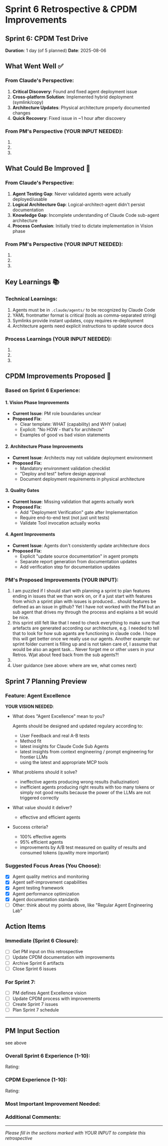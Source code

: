 # Sprint 6 Retrospective & CPDM Improvements

## Sprint 6: CPDM Test Drive
**Duration**: 1 day (of 5 planned)
**Date**: 2025-08-06

## What Went Well ✅

### From Claude's Perspective:
1. **Critical Discovery**: Found and fixed agent deployment issue
2. **Cross-platform Solution**: Implemented hybrid deployment (symlink/copy)
3. **Architecture Updates**: Physical architecture properly documented changes
4. **Quick Recovery**: Fixed issue in ~1 hour after discovery

### From PM's Perspective (YOUR INPUT NEEDED):
1. <!-- What worked well from your view? -->
2. <!-- What did you like about the CPDM process? -->
3. <!-- Any positive surprises? -->

## What Could Be Improved 🔧

### From Claude's Perspective:
1. **Agent Testing Gap**: Never validated agents were actually deployed/usable
2. **Logical Architecture Gap**: Logical-architect-agent didn't persist documentation
3. **Knowledge Gap**: Incomplete understanding of Claude Code sub-agent architecture
4. **Process Confusion**: Initially tried to dictate implementation in Vision phase

### From PM's Perspective (YOUR INPUT NEEDED):
1. <!-- What frustrated you? -->
2. <!-- Where did CPDM fail or slow you down? -->
3. <!-- What was confusing or unclear? -->

## Key Learnings 📚

### Technical Learnings:
1. Agents must be in `.claude/agents/` to be recognized by Claude Code
2. YAML frontmatter format is critical (tools as comma-separated string)
3. Symlinks provide instant updates, copy requires re-deployment
4. Architecture agents need explicit instructions to update source docs

### Process Learnings (YOUR INPUT NEEDED):
1. <!-- What did you learn about CPDM? -->
2. <!-- What would you do differently? -->
3. <!-- Any insights about PM/Architect roles? -->

## CPDM Improvements Proposed 🚀

### Based on Sprint 6 Experience:

#### 1. Vision Phase Improvements
- **Current Issue**: PM role boundaries unclear
- **Proposed Fix**: 
  - Clear template: WHAT (capability) and WHY (value)
  - Explicit: "No HOW - that's for architects"
  - Examples of good vs bad vision statements

#### 2. Architecture Phase Improvements
- **Current Issue**: Architects may not validate deployment environment
- **Proposed Fix**:
  - Mandatory environment validation checklist
  - "Deploy and test" before design approval
  - Document deployment requirements in physical architecture

#### 3. Quality Gates
- **Current Issue**: Missing validation that agents actually work
- **Proposed Fix**:
  - Add "Deployment Verification" gate after Implementation
  - Require end-to-end test (not just unit tests)
  - Validate Tool invocation actually works

#### 4. Agent Improvements
- **Current Issue**: Agents don't consistently update architecture docs
- **Proposed Fix**:
  - Explicit "update source documentation" in agent prompts
  - Separate report generation from documentation updates
  - Add verification step for documentation updates

### PM's Proposed Improvements (YOUR INPUT):
1. <!-- What would make CPDM better for you? -->  I am puzzled if I should start with planning a sprint to plan features ending in issues that we than work on, or if a just start with features from which a sprint plan with issues is produced... should features be defined as an issue in github? Yet I have not worked with the PM but an sub agent that drives my through the process and explains a bit would be nice.  
2. <!-- Any new gates or checks needed? --> this sprint still felt like that I need to check everything to make sure that artefacts are generated according our architecture, e.g. I needed to tell that to look for how sub agants are functioning in claude code. I hope this will get better once we really use our agents. Another example: our sprint folder current is filling up and is not taken care of, I assume that would be also an agent task... Never forget me or other users in your Retros. Wjat about feed back from the sub agents?!
3. <!-- Process simplifications? -->
4. <!-- Better PM/Architect collaboration? --> User guidance (see above: where are we, what comes next)

## Sprint 7 Planning Preview

### Feature: Agent Excellence
**YOUR VISION NEEDED**:
- What does "Agent Excellence" mean to you?
  
  Agents should be designed and updated regulary according to:
  - User Feedback and real A-B tests
  - Method fit
  - latest insights for Claude Code Sub Agents
  - latest insights from context engineering / prompt engineering for frontier LLMs
  - using the latest and appropriate MCP tools
  
- What problems should it solve?
	- ineffective agents producing wrong results (halluzination)
	- inefficient agents producing right results with too many tokens or simply not good results because the power of the LLMs are not triggered correctly
- What value should it deliver?
	- effective and efficient agents
- Success criteria?
	- 100% effective agents
	- 95% efficient agents
	- improvements by A/B test measured on quality of results and consumed tokens (quwlity more important)

### Suggested Focus Areas (You Choose):
- [x] Agent quality metrics and monitoring
- [x] Agent self-improvement capabilities
- [x] Agent testing framework
- [x] Agent performance optimization
- [x] Agent documentation standards
- [ ] Other: think about my points above, like "Regular Agent Engineering Lab"

## Action Items

### Immediate (Sprint 6 Closure):
- [ ] Get PM input on this retrospective
- [ ] Update CPDM documentation with improvements
- [ ] Archive Sprint 6 artifacts
- [ ] Close Sprint 6 issues

### For Sprint 7:
- [ ] PM defines Agent Excellence vision
- [ ] Update CPDM process with improvements
- [ ] Create Sprint 7 issues
- [ ] Plan Sprint 7 schedule

---

## PM Input Section
<!-- Please fill in your thoughts below --> see above

### Overall Sprint 6 Experience (1-10):
Rating: 

### CPDM Experience (1-10):
Rating: 

### Most Important Improvement Needed:


### Additional Comments:


---
*Please fill in the sections marked with YOUR INPUT to complete this retrospective*